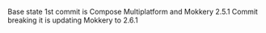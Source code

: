 Base state 1st commit is Compose Multiplatform and Mokkery 2.5.1
Commit breaking it is updating Mokkery to 2.6.1
